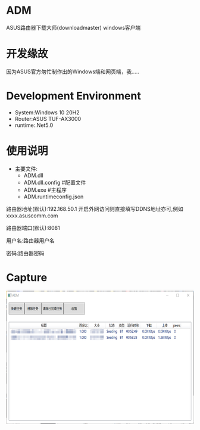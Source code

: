 # ADM
ASUS路由器下载大师(downloadmaster) windows客户端

# 开发缘故
因为ASUS官方匆忙制作出的Windows端和网页端，我.....

# Development Environment
- System:Windows 10 20H2
- Router:ASUS TUF-AX3000
- runtime:.Net5.0

# 使用说明
- 主要文件:
  - ADM.dll
  - ADM.dll.config #配置文件
  - ADM.exe        #主程序
  - ADM.runtimeconfig.json

路由器地址(默认):192.168.50.1 开启外网访问则直接填写DDNS地址亦可,例如xxxx.asuscomm.com

路由器端口(默认):8081

用户名:路由器用户名

密码:路由器密码

# Capture
<img width="658.4" height="357.2" align="left" src="png/ADM.png"/>
